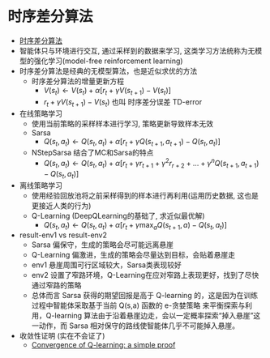 # 时序差分算法

* [时序差分算法](https://hrl.boyuai.com/chapter/1/%E6%97%B6%E5%BA%8F%E5%B7%AE%E5%88%86%E7%AE%97%E6%B3%95)
* 智能体只与环境进行交互, 通过采样到的数据来学习, 这类学习方法统称为无模型的强化学习(model-free reinforcement learning)
* 时序差分算法是经典的无模型算法，也是近似求优的方法
  * 时序差分算法的增量更新方程
    * $V(s_t) \leftarrow V(s_t) + \alpha[r_t + \gamma V(s_{t+1}) - V(s_t)]$
    * $r_t + \gamma V(s_{t+1}) - V(s_t)$ 也叫 时序差分误差 TD-error
* 在线策略学习
  * 使用当前策略的采样样本进行学习, 策略更新导致样本无效
  * Sarsa
    * $Q(s_t, a_t) \leftarrow Q(s_t, a_t) + \alpha[r_t + \gamma Q(s_{t+1}, a_{t+1}) - Q(s_t, a_t)]$
  * NStepSarsa 结合了MC和Sarsa的特点
    * $Q(s_t, a_t) \leftarrow Q(s_t, a_t) + \alpha[r_t + \gamma r_{t+1} + \gamma^2 r_{r+2} + ... + \gamma^n Q(s_{t+1}, a_{t+1}) - Q(s_t, a_t)]$
* 离线策略学习
  * 使用经验回放池将之前采样得到的样本进行再利用(运用历史数据, 这也是更接近人类的行为)
  * Q-Learning (DeepQLearning的基础了, 求近似最优解)
    * $Q(s_t, a_t) \leftarrow Q(s_t, a_t) + \alpha[r_t + \gamma \max_{a} Q(s_{t+1}, a) - Q(s_t, a_t)]$
* result-env1 vs result-env2
  * Sarsa 偏保守，生成的策略会尽可能远离悬崖
  * Q-Learning 偏激进，生成的策略会尽量达到目标，会贴着悬崖走
  * env1 悬崖周围可行区域较大，Sarsa类表现较好
  * env2 设置了窄路环境，Q-Learning在应对窄路上表现更好，找到了尽快通过窄路的策略
  * 总体而言 Sarsa 获得的期望回报是高于 Q-learning 的，这是因为在训练过程中智能体采取基于当前 Q(s,a) 函数的 e-贪婪策略 来平衡探索与利用，Q-learning 算法由于沿着悬崖边走，会以一定概率探索“掉入悬崖”这一动作，而 Sarsa 相对保守的路线使智能体几乎不可能掉入悬崖。
* 收敛性证明 (实在不会证了)
  * [Convergence of Q-learning: a simple proof](http://users.isr.ist.utl.pt/~mtjspaan/readingGroup/ProofQlearning.pdf)
